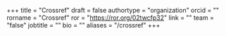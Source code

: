 +++ 
title = "Crossref" 
draft = false
authortype = "organization"
orcid =  ""
rorname = "Crossref"
ror = "https://ror.org/02twcfp32"
link = ""
team = "false"
jobtitle = ""
bio = ""
aliases = "/crossref"
+++ 


